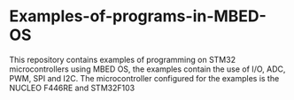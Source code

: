 # Examples-of-programs-in-MBED-OS
This repository contains examples of programming on STM32 microcontrollers using MBED OS, the examples contain the use of I/O, ADC, PWM, SPI and I2C. The microcontroller configured for the examples is the NUCLEO F446RE and STM32F103
